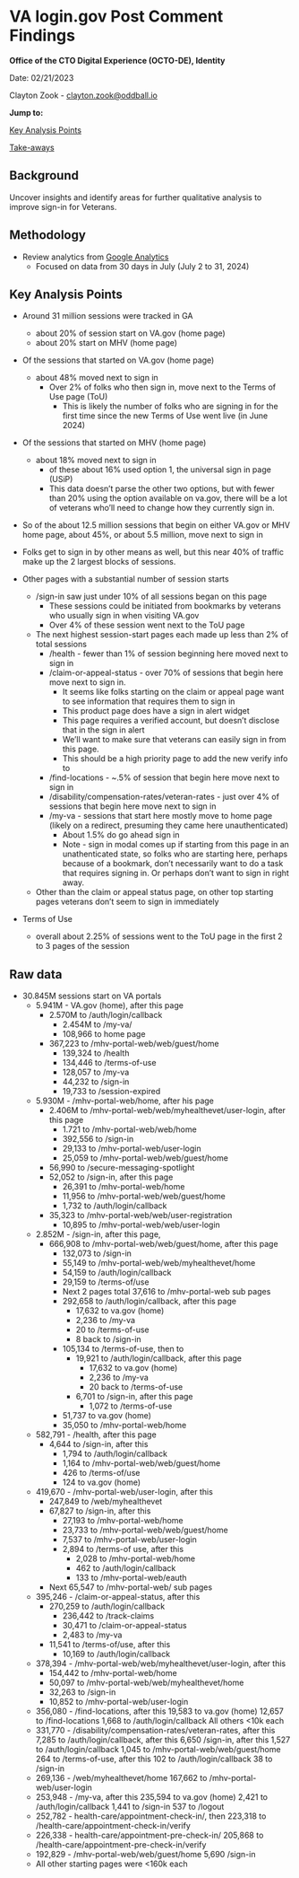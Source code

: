 # VA login.gov Post Comment Findings 

**Office of the CTO Digital Experience (OCTO-DE), Identity**

Date: 02/21/2023

Clayton Zook - clayton.zook@oddball.io


**Jump to:**

[Key Analysis Points](#key-analysis-points)

[Take-aways](#raw-data)


## Background
Uncover insights and identify areas for further qualitative analysis to improve sign-in for Veterans.

## Methodology 
- Review analytics from [Google Analytics](https://analytics.google.com/analytics/web/#/analysis/p419143770/edit/KHng40nLS92fZ8sGB5MhIQ)
   - Focused on data from 30 days in July (July 2 to 31, 2024)

## Key Analysis Points

- Around 31 million sessions were tracked in GA
  - about 20% of session start on VA.gov (home page)
  - about 20% start on MHV (home page)
- Of the sessions that started on VA.gov (home page)
  - about 48% moved next to sign in
    - Over 2% of folks who then sign in, move next to the Terms of Use page (ToU)
       - This is likely the number of folks who are signing in for the first time since the new Terms of Use went live (in June 2024)
- Of the sessions that started on MHV (home page)
  - about 18% moved next to sign in
    - of these about 16% used option 1, the universal sign in page (USiP)
    - This data doesn’t parse the other two options, but with fewer than 20% using the option available on va.gov, there will be a lot of veterans who’ll need to change how they currently sign in.
- So of the about 12.5 million sessions that begin on either VA.gov or MHV home page, about 45%, or about 5.5 million, move next to sign in
- Folks get to sign in by other means as well, but this near 40% of traffic make up the 2 largest blocks of sessions.

- Other pages with a substantial number of session starts
  - /sign-in saw just under 10% of all sessions began on this page
    - These sessions could be initiated from bookmarks by veterans who usually sign in when visiting VA.gov
    - Over 4% of these session went next to the ToU page
  - The next highest session-start pages each made up less than 2% of total sessions
    - /health - fewer than 1% of session beginning here moved next to sign in
    - /claim-or-appeal-status - over 70% of sessions that begin here move next to sign in. 
      - It seems like folks starting on the claim or appeal page want to see information that requires them to sign in
      - This product page does have a sign in alert widget
      - This page requires a verified account, but doesn’t disclose that in the sign in alert
      - We’ll want to make sure that veterans can easily sign in from this page.
      - This should be a high priority page to add the new verify info to
    - /find-locations - ~.5% of session that begin here move next to sign in
    - /disability/compensation-rates/veteran-rates - just over 4% of sessions that begin here move next to sign in
    - /my-va - sessions that start here mostly move to home page (likely on a redirect, presuming they came here unauthenticated)
      - About 1.5% do go ahead sign in 
      - Note - sign in modal comes up if starting from this page in an unathenticated state, so folks who are starting here, perhaps because of a bookmark, don’t necessarily want to do a task that requires signing in. Or perhaps don’t want to sign in right away.
  - Other than the claim or appeal status page, on other top starting pages veterans don’t seem to sign in immediately

- Terms of Use
  - overall about 2.25% of sessions went to the ToU page in the first 2 to 3 pages of the session




## Raw data

- 30.845M sessions start on VA portals
  - 5.941M - VA.gov (home), after this page
    - 2.570M to /auth/login/callback
      - 2.454M to /my-va/
      - 108,966 to home page
    - 367,223 to /mhv-portal-web/web/guest/home
      - 139,324 to /health
      - 134,446 to /terms-of-use
      - 128,057 to /my-va
      - 44,232 to /sign-in
      - 19,733 to /session-expired
  - 5.930M - /mhv-portal-web/home, after his page
      - 2.406M to /mhv-portal-web/web/myhealthevet/user-login, after this page
        - 1.721 to /mhv-portal-web/web/home
        - 392,556 to /sign-in
        - 29,133 to /mhv-portal-web/user-login
        - 25,059 to /mhv-portal-web/web/guest/home
      - 56,990 to /secure-messaging-spotlight
      - 52,052 to /sign-in, after this page
        - 26,391 to /mhv-portal-web/home
        - 11,956 to /mhv-portal-web/web/guest/home
        - 1,732 to /auth/login/callback
      - 35,323 to /mhv-portal-web/web/user-registration
        - 10,895 to  /mhv-portal-web/web/user-login
  - 2.852M - /sign-in, after this page,
    - 666,908 to /mhv-portal-web/web/guest/home, after this page
        - 132,073 to /sign-in
        - 55,149 to /mhv-portal-web/web/myhealthevet/home
        - 54,159 to /auth/login/callback
        - 29,159 to /terms-of/use
        - Next 2 pages total 37,616 to /mhv-portal-web sub pages
      - 292,658 to /auth/login/callback, after this page
        - 17,632 to va.gov (home)
        - 2,236 to /my-va
        - 20 to /terms-of-use
        - 8 back to /sign-in
      - 105,134 to /terms-of-use, then to
        - 19,921 to /auth/login/callback, after this page
          - 17,632 to va.gov (home)
          - 2,236 to /my-va
          - 20 back to /terms-of-use
        - 6,701 to /sign-in, after this page
          - 1,072 to /terms-of-use
      - 51,737 to va.gov (home)
      - 35,050 to /mhv-portal-web/home
  - 582,791 - /health, after this page
      - 4,644 to /sign-in, after this
        - 1,794 to /auth/login/callback
        - 1,164 to /mhv-portal-web/web/guest/home
        - 426 to /terms-of/use
        - 124 to va.gov (home)
  - 419,670 - /mhv-portal-web/user-login, after this
      - 247,849 to /web/myhealthevet
      - 67,827 to /sign-in, after this
        - 27,193 to /mhv-portal-web/home
        - 23,733 to /mhv-portal-web/web/guest/home
        - 7,537 to /mhv-portal-web/user-login
        - 2,894 to /terms-of use, after this
          - 2,028 to /mhv-portal-web/home
          - 462 to /auth/login/callback
          - 133 to /mhv-portal-web/eauth
      - Next 65,547 to /mhv-portal-web/ sub pages
  - 395,246 - /claim-or-appeal-status, after this
      - 270,259 to /auth/login/callback
        - 236,442 to /track-claims
        - 30,471 to /claim-or-appeal-status
        - 2,483 to /my-va
      - 11,541 to /terms-of/use, after this
        - 10,169 to /auth/login/callback
  - 378,394 - /mhv-portal-web/web/myhealthevet/user-login, after this
      - 154,442 to /mhv-portal-web/home
      - 50,097 to /mhv-portal-web/web/myhealthevet/home
      - 32,263 to /sign-in
      - 10,852 to  /mhv-portal-web/user-login
  - 356,080 - /find-locations, after this
19,583 to va.gov (home)
12,657 to /find-locations
1,668 to /auth/login/callback
All others <10k each
  - 331,770 - /disability/compensation-rates/veteran-rates, after this
7,285 to /auth/login/callback, after this
6,650 /sign-in, after this
1,527 to /auth/login/callback
1,045 to  /mhv-portal-web/web/guest/home
264 to /terms-of-use, after this
102 to /auth/login/callback
38 to /sign-in
  - 269,136 - /web/myhealthevet/home
167,662 to  /mhv-portal-web/user-login
  - 253,948 - /my-va, after this
235,594 to va.gov (home)
2,421 to /auth/login/callback
1,441 to /sign-in
537 to /logout
  - 252,782 - health-care/appointment-check-in/, then
223,318 to /health-care/appointment-check-in/verify
  - 226,338 - health-care/appointment-pre-check-in/
205,868 to /health-care/appointment-pre-check-in/verify
  - 192,829 - /mhv-portal-web/web/guest/home
5,690 /sign-in 
  - All other starting pages were <160k each
 
